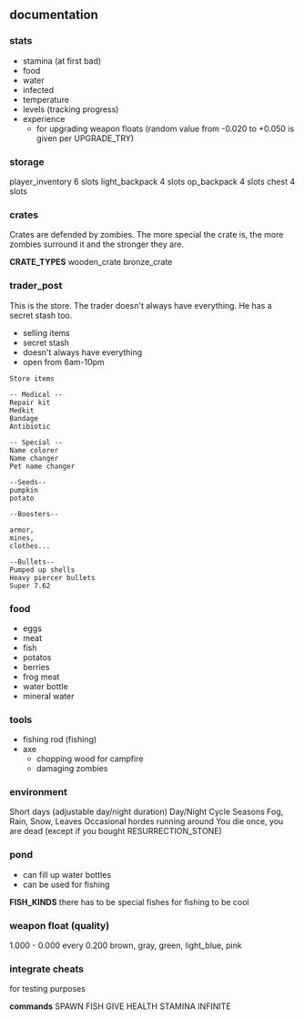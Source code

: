 ## documentation

### stats
- stamina (at first bad)
- food
- water
- infected
- temperature
- levels (tracking progress)
- experience
  - for upgrading weapon floats (random value from -0.020 to +0.050 is given per UPGRADE_TRY)
  
### storage
player_inventory 6 slots
light_backpack 4 slots
op_backpack 4 slots
chest 4 slots
  
### crates
Crates are defended by zombies. The more special the crate is, the more zombies surround it and the stronger they are.

**CRATE_TYPES**
wooden_crate
bronze_crate
  
### trader_post
This is the store. The trader doesn't always have everything. He has a secret stash too.
- selling items
- secret stash
- doesn't always have everything
- open from 6am-10pm

```
Store items

-- Medical --
Repair kit
Medkit
Bandage
Antibiotic

-- Special --
Name colorer
Name changer
Pet name changer

--Seeds--
pumpkin
potato

--Boosters--

armor,
mines,
clothes...

--Bullets--
Pumped up shells
Heavy piercer bullets
Super 7.62

```

### food
- eggs
- meat
- fish
- potatos
- berries
- frog meat
- water bottle
- mineral water

### tools
- fishing rod (fishing)
- axe
  - chopping wood for campfire
  - damaging zombies

### environment
Short days (adjustable day/night duration)
Day/Night Cycle
Seasons
Fog, Rain, Snow, Leaves
Occasional hordes running around
You die once, you are dead (except if you bought RESURRECTION_STONE)

### pond
- can fill up water bottles
- can be used for fishing

**FISH_KINDS**
there has to be special fishes for fishing to be cool

### weapon float (quality)
1.000 - 0.000
every 0.200 brown, gray, green, light_blue, pink

### integrate cheats
for testing purposes

**commands**
SPAWN <NUMBEROF> FISH
GIVE <NUMBER> HEALTH
STAMINA INFINITE <STATE>
